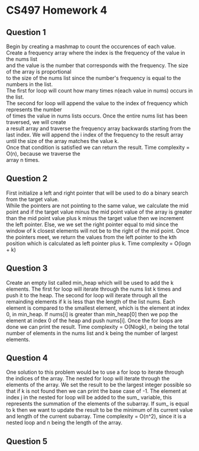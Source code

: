 # CS497 Homework 4

## Question 1
Begin by creating a mashmap to count the occurences of each value.  
Create a frequency array where the index is the frequency of the value in the nums list  
and the value is the number that corresponds with the frequency. The size of the array is proportional  
to the size of the nums list since the number's frequency is equal to the numbers in the list.  
The first for loop will count how many times n(each value in nums) occurs in the list.  
The second for loop will append the value to the index of frequency which represents the number  
of times the value in nums lists occurs. Once the entire nums list has been traversed, we will create  
a result array and traverse the frequency array backwards starting from the last index. We will append the i   index of the frequency to the result array until the size of the array matches the value k.  
Once that condition is satisfied we can return the result. Time complexity = O(n), because we traverse the  
array n times.

## Question 2
First initialize a left and right pointer that will be used to do a binary search from the target value.  
While the pointers are not pointing to the same value, we calculate the mid point and if the target value minus the mid point value of the array is greater than the mid point value plus k minus the target value then we increment the left pointer. Else, we we set the right pointer equal to mid since the window of k closest elements will not be to the right of the mid point. Once the pointers meet, we return the values from the left pointer to the kth position which is calculated as left pointer plus k. Time complexity = O(logn + k)

## Question 3
Create an empty list called min_heap which will be used to add the k elements. The first for loop will iterate through the nums list k times and push it to the heap.
The second for loop will iterate through all the remainding elements if k is less than the length of the list nums. Each element is compared to the smallest element, which is the element at index 0, in min_heap. If nums[i] is greater than min_heap[0] then we pop the element at index 0 of the heap and push nums[i]. Once the for loops are done we can print the result. Time complexity = O(Nlogk), n being the total number of elements in the nums list and k being the number of largest elements.

## Question 4
One solution to this problem would be to use a for loop to iterate through the indices of the array. The nested for loop will iterate through the elements of the array. We set the result to be the largest integer possible so that if k is not found then we can print the base case of -1. The element at index j in the nested for loop will be added to the sum_ variable, this represents the summation of the elements of the subarray. If sum_ is equal to k then we want to update the result to be the minimum of its current value and length of the current subarray. Time complexity = O(n^2), since it is a nested loop and n being the length of the array.

## Question 5
